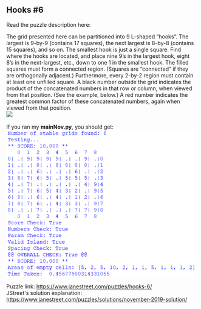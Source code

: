 ## Hooks #6 </br> 
Read the puzzle description here: 

The grid presented here can be partitioned into 9 L-shaped “hooks”. The largest is 9-by-9 (contains 17 squares), the next largest is 8-by-8 (contains 15 squares), and so on. The smallest hook is just a single square. Find where the hooks are located, and place nine 9’s in the largest hook, eight 8’s in the next-largest, etc., down to one 1 in the smallest hook.
The filled squares must form a connected region. (Squares are “connected” if they are orthogonally adjacent.) Furthermore, every 2-by-2 region must contain at least one unfilled square.
A black number outside the grid indicates the product of the concatenated numbers in that row or column, when viewed from that position. (See the example, below.) A red number indicates the greatest common factor of these concatenated numbers, again when viewed from that position.
</br>
<img src="https://www.janestreet.com/puzzles/wp-content/uploads/2019/11/Nov19_puzzle.png" width="500"></br>

If you ran my **mainNov.py**, you should get:</br>
<img src="https://raw.githubusercontent.com/flameworks/JaneStreetPuzzles/master/201911%20Nov%20-%20Hooks%206/codeResults.PNG" width="500"></br>

Puzzle link: https://www.janestreet.com/puzzles/hooks-6/ </br>
JStreet's solution explanation: https://www.janestreet.com/puzzles/solutions/november-2019-solution/ </br>



